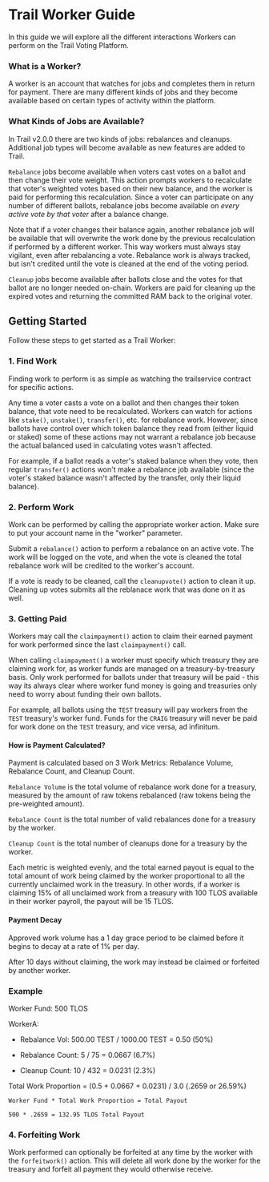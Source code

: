 # Trail Worker Guide

In this guide we will explore all the different interactions Workers can perform on the Trail Voting Platform.

### What is a Worker?

A worker is an account that watches for jobs and completes them in return for payment. There are many different kinds of jobs and they become available based on certain types of activity within the platform.

### What Kinds of Jobs are Available?

In Trail v2.0.0 there are two kinds of jobs: rebalances and cleanups. Additional job types will become available as new features are added to Trail.

`Rebalance` jobs become available when voters cast votes on a ballot and then change their vote weight. This action prompts workers to recalculate that voter's weighted votes based on their new balance, and the worker is paid for performing this recalculation. Since a voter can participate on any number of different ballots, rebalance jobs become available on *every active vote by that voter* after a balance change.

Note that if a voter changes their balance again, another rebalance job will be available that will overwrite the work done by the previous recalculation if performed by a different worker. This way workers must always stay vigilant, even after rebalancing a vote. Rebalance work is always tracked, but isn't credited until the vote is cleaned at the end of the voting period.

`Cleanup` jobs become available after ballots close and the votes for that ballot are no longer needed on-chain. Workers are paid for cleaning up the expired votes and returning the committed RAM back to the original voter.

## Getting Started

Follow these steps to get started as a Trail Worker:

### 1. Find Work

Finding work to perform is as simple as watching the trailservice contract for specific actions.

Any time a voter casts a vote on a ballot and then changes their token balance, that vote need to be recalculated. Workers can watch for actions like `stake()`, `unstake()`, `transfer()`, etc. for rebalance work. However, since ballots have control over which token balance they read from (either liquid or staked) some of these actions may not warrant a rebalance job because the actual balanced used in calculating votes wasn't affected. 

For example, if a ballot reads a voter's staked balance when they vote, then regular `transfer()` actions won't make a rebalance job available (since the voter's staked balance wasn't affected by the transfer, only their liquid balance).

### 2. Perform Work

Work can be performed by calling the appropriate worker action. Make sure to put your account name in the "worker" parameter.

Submit a `rebalance()` action to perform a rebalance on an active vote. The work will be logged on the vote, and when the vote is cleaned the total rebalance work will be credited to the worker's account.

If a vote is ready to be cleaned, call the `cleanupvote()` action to clean it up. Cleaning up votes submits all the reblanace work that was done on it as well.

### 3. Getting Paid

Workers may call the `claimpayment()` action to claim their earned payment for work performed since the last `claimpayment()` call.

When calling `claimpayment()` a worker must specify which treasury they are claiming work for, as worker funds are managed on a treasury-by-treasury basis. Only work performed for ballots under that treasury will be paid - this way its always clear where worker fund money is going and treasuries only need to worry about funding their own ballots.

For example, all ballots using the `TEST` treasury will pay workers from the `TEST` treasury's worker fund. Funds for the `CRAIG` treasury will never be paid for work done on the `TEST` treasury, and vice versa, ad infinitum.

#### How is Payment Calculated?

Payment is calculated based on 3 Work Metrics: Rebalance Volume, Rebalance Count, and Cleanup Count.

`Rebalance Volume` is the total volume of rebalance work done for a treasury, measured by the amount of raw tokens rebalanced (raw tokens being the pre-weighted amount).

`Rebalance Count` is the total number of valid rebalances done for a treasury by the worker.

`Cleanup Count` is the total number of cleanups done for a treasury by the worker.

Each metric is weighted evenly, and the total earned payout is equal to the total amount of work being claimed by the worker proportional to all the currently unclaimed work in the treasury. In other words, if a worker is claiming 15% of all unclaimed work from a treasury with 100 TLOS available in their worker payroll, the payout will be 15 TLOS.

#### Payment Decay

Approved work volume has a 1 day grace period to be claimed before it begins to decay at a rate of 1% per day.

After 10 days without claiming, the work may instead be claimed or forfeited by another worker.

### Example

Worker Fund: 500 TLOS

WorkerA: 

- Rebalance Vol: 500.00 TEST / 1000.00 TEST = 0.50 (50%)

- Rebalance Count: 5 / 75 = 0.0667 (6.7%)

- Cleanup Count: 10 / 432 = 0.0231 (2.3%)

Total Work Proportion = (0.5 + 0.0667 + 0.0231) / 3.0 (.2659 or 26.59%)
```
Worker Fund * Total Work Proportion = Total Payout

500 * .2659 = 132.95 TLOS Total Payout
```

### 4. Forfeiting Work

Work performed can optionally be forfeited at any time by the worker with the `forfeitwork()` action. This will delete all work done by the worker for the treasury and forfeit all payment they would otherwise receive. 
